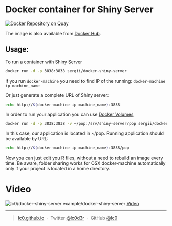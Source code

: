Docker container for Shiny Server
=======================

[![Docker Repository on Quay](https://quay.io/repository/lc00/docker-shiny-server/status "Docker Repository on Quay")](https://quay.io/repository/lc00/docker-shiny-server)

The image is also available from [Docker Hub](https://hub.docker.com/r/sergii/docker-shiny-server/).

## Usage:

To run a container with Shiny Server
```sh
docker run -d -p 3838:3838 sergii/docker-shiny-server
```

If you run `docker-machine` you need to find IP of the running: `docker-machine ip machine_name`

Or just generate a complete URL of Shiny server:
```sh
echo http://$(docker-machine ip machine_name):3838
```

In order to run your application you can use [Docker Volumes](https://docs.docker.com/engine/userguide/containers/dockervolumes/)
```sh
docker run -d -p 3838:3838 -v ~/pop:/srv/shiny-server/pop sergii/docker-shiny-server
```
In this case, our application is located in ~/pop. Running application should be available by URL:

```sh
echo http://$(docker-machine ip machine_name):3838/pop
````
Now you can just edit you R files, without a need to rebuild an image every time. Be aware, folder sharing works for OSX docker-machine automatically only if your project is located in a home directory.

# Video
![lc0/docker-shiny-server example/docker-shiny-server](http://g.recordit.co/0iHRE5jO18.gif "lc0/docker-shiny-server example")
[Video](http://recordit.co/0iHRE5jO18)



---

> [lc0.github.io](http://lc0.github.io) &nbsp;&middot;&nbsp;
> Twitter [@lc0d3r](https://twitter.com/lc0d3r) &nbsp;&middot;&nbsp;
> GitHub [@lc0](https://github.com/lc0)
